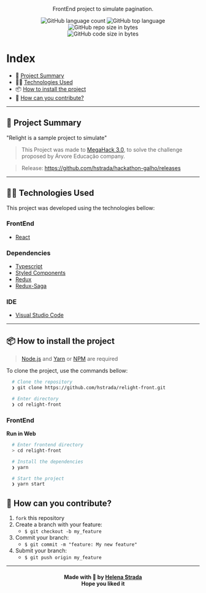 <p align="center">
  FrontEnd project to simulate pagination.
</p>

<p align="center">
  <img alt="GitHub language count" src="https://img.shields.io/github/languages/count/hstrada/relight-pagination-example?color=green">

  <img alt="GitHub top language" src="https://img.shields.io/github/languages/top/hstrada/relight-pagination-example?logo=typescript">

  <img alt="GitHub repo size in bytes" src="https://img.shields.io/github/repo-size/hstrada/relight-pagination-example?color=green">

  <br>

  <img alt="GitHub code size in bytes" src="https://img.shields.io/github/last-commit/hstrada/relight-pagination-example?color=green">
</p>

 
# Index

- :rocket: [Project Summary](#rocket-project-summary)
- 👨‍💻️ [Technologies Used](#%EF%B8%8F-technologies-used)
- 📦️ [How to install the project](#%EF%B8%8F-how-to-install-the-project)
- 🤔️ [How can you contribute?](#%EF%B8%8F-how-can-you-contribute)

---
## :rocket: Project Summary

"Relight is a sample project to simulate"

> This Project was made to [MegaHack 3.0](https://www.megahack.com.br/), to solve the challenge proposed by Árvore Educação company.

> Release: https://github.com/hstrada/hackathon-galho/releases

---
## 👨‍💻️ Technologies Used

This project was developed using the technologies bellow:
  
### FrontEnd

  - [React](https://reactjs.org/)
  
### Dependencies

  - [Typescript](https://www.typescriptlang.org/)
  - [Styled Components](https://styled-components.com/)
  - [Redux](https://redux.js.org/)
  - [Redux-Saga](https://redux-saga.js.org/)

### IDE

  - [Visual Studio Code](https://code.visualstudio.com/)

---
 
## 📦️ How to install the project

> [Node.js](https://nodejs.org/en/) and [Yarn](https://yarnpkg.com/) or [NPM](https://www.npmjs.com/) are required

To clone the project, use the commands bellow:

```bash
  # Clone the repository
  ❯ git clone https://github.com/hstrada/relight-front.git

  # Enter directory
  ❯ cd relight-front
```

### FrontEnd

**Run in Web**

```bash
  # Enter frontend directory
  > cd relight-front

  # Install the dependencies
  ❯ yarn

  # Start the project
  ❯ yarn start

```

## 🤔️ How can you contribute?

1. `fork` this repository
2. Create a branch with your feature:
   - `$ git checkout -b my_feature`
3. Commit your branch:
   - `$ git commit -m "feature: My new feature"`
4. Submit your branch:
   - `$ git push origin my_feature`
   
---

<h4 align="center">
  Made with 💚 by <a href="https://www.linkedin.com/in/helenastrada/">Helena Strada</a>
  <br>
  Hope you liked it
</h4>
